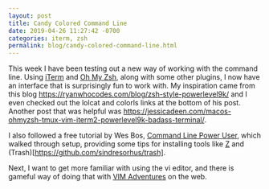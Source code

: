 ```yaml
---
layout: post
title: Candy Colored Command Line
date: 2019-04-26 11:27:42 -0700
categories: iterm, zsh
permalink: blog/candy-colored-command-line.html
---
```


This week I have been testing out a new way of working with the command line. Using [iTerm](https://iterm2.com/index.html) and [Oh My Zsh](https://ohmyz.sh/), along with some other plugins, I now have an interface that is surprisingly fun to work with. My inspiration came from this blog <https://ryanwhocodes.com/blog/zsh-style-powerlevel9k/> and I even checked out the lolcat and colorls links at the bottom of his post. Another post that was helpful was <https://jessicadeen.com/macos-ohmyzsh-tmux-vim-iterm2-powerlevel9k-badass-terminal/>.

I also followed a free tutorial by Wes Bos, [Command Line Power User](https://commandlinepoweruser.com/), which walked through setup, providing some tips for installing tools like [Z](https://github.com/rupa/z) and (Trash)[https://github.com/sindresorhus/trash].

Next, I want to get more familiar with using the vi editor, and there is gameful way of doing that with [VIM Adventures](https://vim-adventures.com/) on the web.

